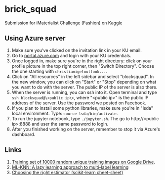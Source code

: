 # brick_squad
Submission for iMaterialist Challenge (Fashion) on Kaggle

## Using Azure server

1. Make sure you've clicked on the invitation link in your KU email.
2. Go to [portal.azure.com](http://portal.azure.com) and login with your KU credentials.
3. Once logged in, make sure you're in the right directory: click on your profile picture in the top right corner, then "Switch Directory". Choose the one starting with `christianigeloutlook...`.
4. Click on "All resources" in the left sidebar and select "blocksquad". In the new window, you can click on "Start" or "Stop" depending on what you want to do with the server. The public IP of the server is also there.
5. When the server is running, you can ssh into it. Open terminal and type `ssh blocksquad@\<public ip\>`, where "\<public ip\>" is the public IP address of the server. Use the password we posted on Facebook.
6. If you plan to install some python libraries, make sure you're in "lsda" local environment. Type: `source lsda/bin/activate`.
7. To run the jupyter notebook, type `./jupyter.sh`. The go to http://\<public ip\>:8888 and user the same password to login.
8. After you finished working on the server, remember to stop it via Azure's dashboard.

## Links

1. [Training set of 10000 random unique training images on Google Drive](https://drive.google.com/file/d/1LB91lK6Ksk24nWAk4UxuHLT04UWl7lJ3/view?usp=sharing).
2. [ML-KNN: A lazy learning approach to multi-label learning
](https://drive.google.com/file/d/1XX1ezSDiqpJzVr9sNEU69zaRPzzs4TRW/view?usp=sharing)
3. [Choosing the right estimator (scikit-learn cheet-sheet)](http://scikit-learn.org/stable/tutorial/machine_learning_map/index.html)
